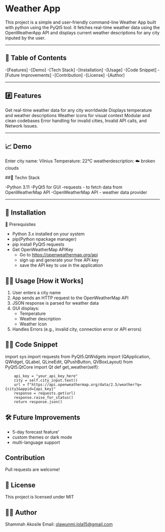 # Weather App

This project is a simple and user-friendly command-line Weather App built with python using the PyQt5 tool.
It fetches real-time weather data using the OpenWeatherApp API and displays current weather descriptions for any city inputed by the user.

---

## 📜 Table of Contents
-[Features]
-[Demo]
-[Tech Stack]
-[Installation]
-[Usage]
-[Code Snippet]
-[Future Improvements]
-[Contribution]
-[License]
-[Author]


---

## #️⃣ Features

Get real-time weather data for any city worrldwide
Displays temperature and weather descriptions
Weather icons for visual context
Modular and clean codebases
Error handling for invalid cities, Invalid API calls, and Network Issues.

---

## 📈 Demo

Enter city name: Vilnius
Temperature: 22°C
weatherdescription: ☁️ broken clouds

##🔌 Techn Stack

-Python 3.11
-PyQt5 for GUI
-requests - to fetch data from OpenWeatherMap API
-OpenWeatherMap API - weather data provider

---

## 🚀 Installation

🔧 Prerequisites
- Python 3.x installed on your system
- pip(Python npackage manager)
- pip install PyQt5 requests
- Get OpenWeatherMap APIKey
    - Go to https://openweathermap.org/api
    - sign up and generate your free API key
    - save the API key to use in the application

## 👩‍💻 Usage [How it Works]

1. User enters a city name
2. App sends an HTTP request to the OpenWeatherMap API
3. JSON response is parsed for weather data
4. GUI displays:
     - Temperature
     - Weather description
     - Weather Icon
5. Handles Errors (e.g., invalid city, connection error or API errors)

## 👩‍💻 Code Snippet

import sys
import requests
from PyQt5.QtWidgets import (QApplication, QWidget, QLabel,
                             QLineEdit, QPushButton, QVBoxLayout)
from PyQt5.QtCore import Qt
 def get_weather(self):

        api_key = "your_api_key_here"
        city = self.city_input.text()
        url = f"https://api.openweathermap.org/data/2.5/weather?q={city}&appid={api_key}"
        response = requests.get(url)
        response.raise_for_status()
        return response.json()

## 🛠️ Future Improvements

- 5-day forecast feature'
- custom themes or dark mode
- multi-language support

## Contribution

Pull requests are welcome! 

## 📜 License

This project is licensed under MIT

## 👩‍💻 Author
Shammah Akosile
Email: olawunmi.lola15@gmail.com

